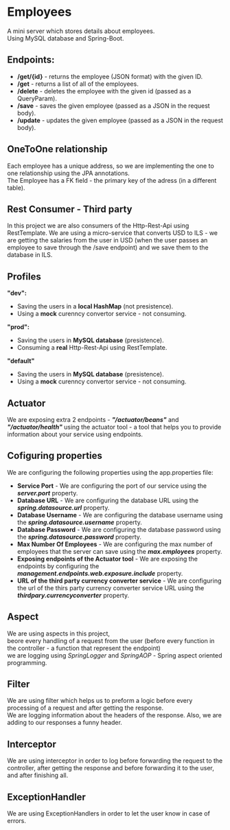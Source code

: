 # Employees
A mini server which stores details about employees.<br> Using MySQL database and Spring-Boot.

## Endpoints:
* **/get/{id}** - returns the employee (JSON format) with the given ID.
* **/get** - returns a list of all of the employees.
* **/delete** - deletes the employee with the given id (passed as a QueryParam).
* **/save** - saves the given employee (passed as a JSON in the request body).
* **/update** - updates the given employee (passed as a JSON in the request body).

## OneToOne relationship
Each employee has a unique address, so we are implementing the one to one relationship using the JPA annotations.<br>
The Employee has a FK field - the primary key of the adress (in a different table).

## Rest Consumer - Third party
In this project we are also consumers of the Http-Rest-Api using RestTemplate.
We are using a micro-service that converts USD to ILS - we are getting the salaries from the user in USD (when the user passes an employee to save through the /save endpoint) and we save them to the database in ILS.

## Profiles
**"dev":**
* Saving the users in a **local HashMap** (not presistence).
* Using a **mock** curenncy convertor service - not consuming.

**"prod":**
* Saving the users in **MySQL database** (presistence).
* Consuming a **real** Http-Rest-Api using RestTemplate.

**"default"**
* Saving the users in **MySQL database** (presistence).
* Using a **mock** curenncy convertor service - not consuming.

## Actuator
We are exposing extra 2 endpoints - ***"/actuator/beans"*** and ***"/actuator/health"*** using the actuator tool - a tool that helps you to provide information about your service using endpoints.

## Cofiguring properties
We are configuring the following properties using the app.properties file:
* **Service Port** - We are configuring the port of our service using the ***server.port*** property.
* **Database URL** - We are configuring the database URL using the ***spring.datasource.url*** property.
* **Database Username** - We are configuring the database username using the ***spring.datasource.username*** property.
* **Database Password** - We are configuring the database password using the ***spring.datasource.password*** property.
* **Max Number Of Employees** - We are configuring the max number of employees that the server can save using the ***max.employees*** property.
* **Exposing endpoints of the Actuator tool** - We are exposing the endpoints by configuring the ***management.endpoints.web.exposure.include*** property.
* **URL of the third party currency converter service** - We are configuring the url of the thirs party currency converter service URL using the ***thirdpary.currencyconverter*** property.

## Aspect
We are using aspects in this project,<br>beore every handling of a request from the user (before every function in the controller - a function that represent the endpoint)<br>we are logging using *SpringLogger* and *SpringAOP* - Spring aspect oriented programming.

## Filter
We are using filter which helps us to preform a logic before every processing of a request and after getting the response.<br>
We are logging information about the headers of the response. Also, we are adding to our responses a funny header.

## Interceptor
We are using interceptor in order to log before forwarding the request to the controller, after getting the response and before forwarding it to the user, and after finishing all.

## ExceptionHandler
We are using ExceptionHandlers in order to let the user know in case of errors.

